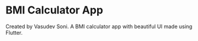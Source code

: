 # BMI Calculator App
Created by Vasudev Soni.
A BMI calculator app with beautiful UI made using Flutter.
